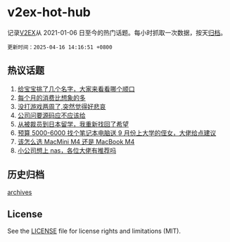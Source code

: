 # v2ex-hot-hub

 记录[V2EX](https://www.v2ex.com/)从 2021-01-06 日至今的热门话题。每小时抓取一次数据，按天[归档](archives)。

`更新时间：2025-04-16 14:16:51 +0800`

## 热议话题

1. [给宝宝挑了几个名字，大家来看看哪个顺口](https://www.v2ex.com/t/1125754)
1. [每个月的消费比想象的多](https://www.v2ex.com/t/1125622)
1. [没打游戏两周了,突然觉得好悲哀](https://www.v2ex.com/t/1125664)
1. [公司问要源码应不应该给](https://www.v2ex.com/t/1125720)
1. [从被裁员到日本留学，我重新找回了希望](https://www.v2ex.com/t/1125738)
1. [预算 5000-6000 找个笔记本电脑送 9 月份上大学的侄女，大佬给点建议](https://www.v2ex.com/t/1125753)
1. [该怎么选 MacMini M4 还是 MacBook M4](https://www.v2ex.com/t/1125589)
1. [小公司想上 nas，各位大佬有推荐吗](https://www.v2ex.com/t/1125655)

## 历史归档

[archives](archives)

## License

See the [LICENSE](LICENSE) file for license rights and limitations (MIT).
